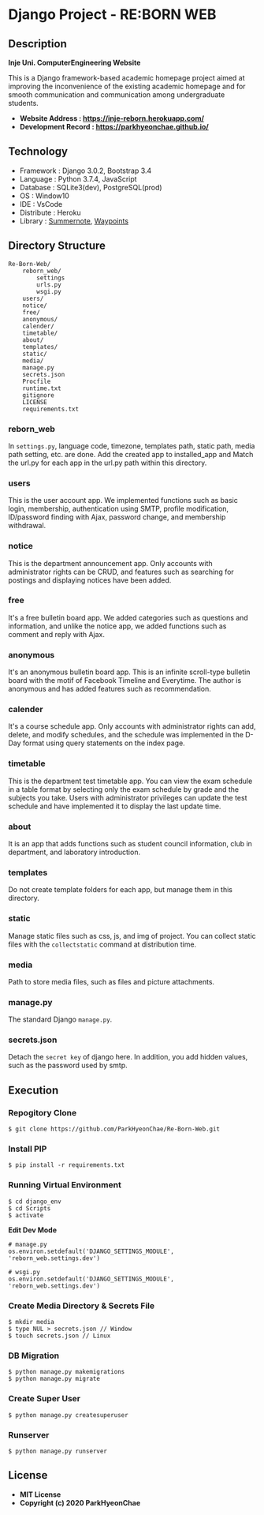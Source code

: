 # Django Project - RE:BORN WEB



## Description

**Inje Uni. ComputerEngineering Website**

This is a Django framework-based academic homepage project aimed at improving the inconvenience of the existing academic homepage and for smooth communication and communication among undergraduate students.

- **Website Address : https://inje-reborn.herokuapp.com/**
- **Development Record : https://parkhyeonchae.github.io/**



## Technology

- Framework : Django 3.0.2, Bootstrap 3.4
- Language : Python 3.7.4, JavaScript
- Database : SQLite3(dev), PostgreSQL(prod)
- OS : Window10
- IDE : VsCode
- Distribute : Heroku
- Library : [Summernote](https://summernote.org/), [Waypoints](http://imakewebthings.com/waypoints/)



## Directory Structure

```
Re-Born-Web/
	reborn_web/
		settings			
		urls.py
		wsgi.py
	users/
	notice/
	free/
	anonymous/
	calender/
	timetable/
	about/
	templates/
	static/
	media/
	manage.py
	secrets.json
	Procfile
	runtime.txt
	gitignore
	LICENSE
	requirements.txt
```

### reborn_web

In `settings.py`, language code, timezone, templates path, static path, media path setting, etc. are done. Add the created app to installed_app and Match the url.py for each app in the url.py path within this directory.

### users

This is the user account app. We implemented functions such as basic login, membership, authentication using SMTP, profile modification, ID/password finding with Ajax, password change, and membership withdrawal.

### notice

This is the department announcement app. Only accounts with administrator rights can be CRUD, and features such as searching for postings and displaying notices have been added.

### free

It's a free bulletin board app. We added categories such as questions and information, and unlike the notice app, we added functions such as comment and reply with Ajax.

### anonymous

It's an anonymous bulletin board app. This is an infinite scroll-type bulletin board with the motif of Facebook Timeline and Everytime. The author is anonymous and has added features such as recommendation.

### calender

It's a course schedule app. Only accounts with administrator rights can add, delete, and modify schedules, and the schedule was implemented in the D-Day format using query statements on the index page.

### timetable

This is the department test timetable app. You can view the exam schedule in a table format by selecting only the exam schedule by grade and the subjects you take. Users with administrator privileges can update the test schedule and have implemented it to display the last update time.

### about

It is an app that adds functions such as student council information, club in department, and laboratory introduction.

### templates

Do not create template folders for each app, but manage them in this directory.

### static

Manage static files such as css, js, and img of project. You can collect static files with the `collectstatic` command at distribution time.

### media

Path to store media files, such as files and picture attachments.

### manage.py

The standard Django `manage.py`.

### secrets.json

Detach the `secret key` of django here. In addition, you add hidden values, such as the password used by smtp.



## Execution

### Repogitory Clone

```
$ git clone https://github.com/ParkHyeonChae/Re-Born-Web.git
```

### Install PIP

```
$ pip install -r requirements.txt
```

### Running Virtual Environment

```
$ cd django_env
$ cd Scripts
$ activate
```

**Edit Dev Mode**

```
# manage.py
os.environ.setdefault('DJANGO_SETTINGS_MODULE', 'reborn_web.settings.dev')

# wsgi.py
os.environ.setdefault('DJANGO_SETTINGS_MODULE', 'reborn_web.settings.dev')
```

### Create Media Directory & Secrets File

```
$ mkdir media
$ type NUL > secrets.json // Window
$ touch secrets.json // Linux
```

### DB Migration

```
$ python manage.py makemigrations
$ python manage.py migrate
```

### Create Super User

```
$ python manage.py createsuperuser
```

### Runserver

```
$ python manage.py runserver
```



## License

- **MIT License**
- **Copyright (c) 2020 ParkHyeonChae**
